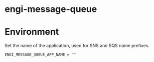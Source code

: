 # engi-message-queue

# Environment

Set the name of the application, used for SNS and SQS name prefixes.

```bash
ENGI_MESSAGE_QUEUE_APP_NAME = ""
```